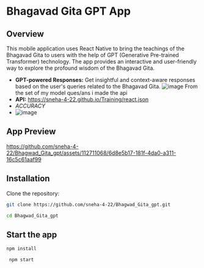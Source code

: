 
# Bhagavad Gita GPT App

## Overview

This mobile application uses React Native to bring the teachings of the Bhagavad Gita to users with the help of GPT (Generative Pre-trained Transformer) technology. The app provides an interactive and user-friendly way to explore the profound wisdom of the Bhagavad Gita.




- **GPT-powered Responses:** Get insightful and context-aware responses based on the user's queries related to the Bhagavad Gita.
  ![image](https://github.com/sneha-4-22/GITAGPT/assets/112711068/69950c1a-29fa-43e4-a8e3-18779f7f30ae)
From the set of my model ques/ans i made the api
- **API:**  https://sneha-4-22.github.io/Training/react.json
- *ACCURACY*
- ![image](https://github.com/sneha-4-22/GITAGPT/assets/112711068/23d983b5-9073-46e0-a295-0a3cfed4da68)

## App Preview

https://github.com/sneha-4-22/Bhagwad_Gita_gpt/assets/112711068/6d8e5b17-181f-4da0-a311-16c5c61aaf99




## Installation

 Clone the repository:

   ```bash
   git clone https://github.com/sneha-4-22/Bhagwad_Gita_gpt.git
   ```

   ```bash
   cd Bhagwad_Gita_gpt
   ```
## Start the app 

   ```bash
   npm install
  ```
  ```bash
   npm start 
   ```
